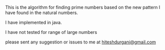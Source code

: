 This is the algorithm for finding prime numbers based on the new pattern I have found in the natural numbers.

I have implemented in java.

I have not tested for range of large numbers

please sent any suggestion or issues to me at hiteshdurgani@gmail.com

